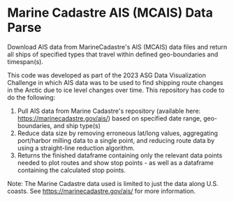 # Marine Cadastre AIS (MCAIS) Data Parse
Download AIS data from MarineCadastre's AIS (MCAIS) data files and return all ships of specified types that travel within defined geo-boundaries and timespan(s).

This code was developed as part of the 2023 ASG Data Visualization Challenge in which AIS data was to be used to find shipping route changes in the Arctic due to ice level changes over time.  This repository has code to do the following:
1. Pull AIS data from Marine Cadastre's repository (available here: https://marinecadastre.gov/ais/) based on specified date range, geo-boundaries, and ship type(s)
2. Reduce data size by removing erroneous lat/long values, aggregating port/harbor milling data to a single point, and reducing route data by using a straight-line reduction algorithm.
3. Returns the finished dataframe containing only the relevant data points needed to plot routes and show stop points - as well as a dataframe containing the calculated stop points.

Note: The Marine Cadastre data used is limited to just the data along U.S. coasts.  See https://marinecadastre.gov/ais/ for more information.
